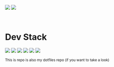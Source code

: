 <p>
  <img src="https://github-readme-stats.vercel.app/api?username=Zuruuh&show_icons=true&hide_border=false&line_height=20&title_color=2d5ded&show_owner=true"/>
  <img src="https://github-readme-stats.vercel.app/api/top-langs/?username=Zuruuh&layout=compact&hide=javascript,shell" />
</p>
<br />

# Dev Stack
<p>
  <img src="https://img.shields.io/static/v1?label=&message=Neovim&color=5D993C&logo=neovim&logoColor=white&style=flat-square" />
  <img src="https://img.shields.io/static/v1?label=&message=Debian&color=A80030&logo=debian&logoColor=white&style=flat-square" />
  <img src="https://img.shields.io/static/v1?label=&message=Docker&color=2496ED&logo=docker&logoColor=white&style=flat-square" />
  <img src="https://img.shields.io/static/v1?label=&message=Nushell&color=3eaf7c&logo=gnubash&logoColor=white&style=flat-square" />
  <img src="https://img.shields.io/static/v1?label=&message=Zellij&color=A3BD8D&logo=tmux&logoColor=white&style=flat-square" />
  <img src="https://img.shields.io/static/v1?label=&message=Alacritty&color=F46D01&logo=alacritty&logoColor=white&style=flat-square" />
</p>
<small>This is repo is also my dotfiles repo (if you want to take a look)</small>
